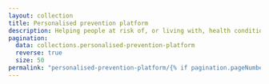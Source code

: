 ```yaml
---
layout: collection
title: Personalised prevention platform
description: Helping people at risk of, or living with, health conditions to find appropriate services.
pagination:
  data: collections.personalised-prevention-platform
  reverse: true
  size: 50
permalink: "personalised-prevention-platform/{% if pagination.pageNumber > 0 %}page/{{ pagination.pageNumber + 1 }}{% endif %}/"
---
```

